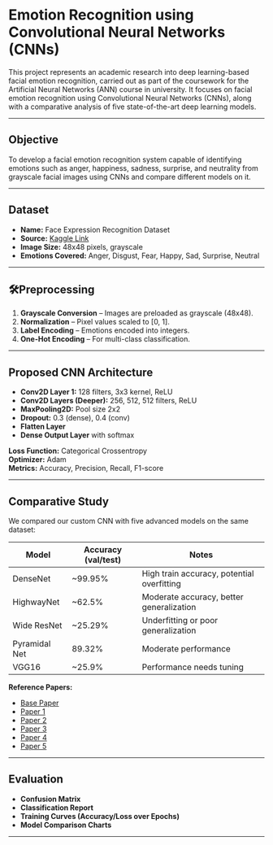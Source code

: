 # Emotion Recognition using Convolutional Neural Networks (CNNs)

This project represents an academic research into deep learning-based facial emotion recognition, carried out as part of the coursework for the Artificial Neural Networks (ANN) course in university. It focuses on facial emotion recognition using Convolutional Neural Networks (CNNs), along with a comparative analysis of five state-of-the-art deep learning models.


---

##  Objective

To develop a facial emotion recognition system capable of identifying emotions such as anger, happiness, sadness, surprise, and neutrality from grayscale facial images using CNNs and compare different models on it.

---

## Dataset

- **Name:** Face Expression Recognition Dataset  
- **Source:** [Kaggle Link](https://www.kaggle.com/datasets/jonathanoheix/face-expression-recognition-dataset)  
- **Image Size:** 48x48 pixels, grayscale  
- **Emotions Covered:** Anger, Disgust, Fear, Happy, Sad, Surprise, Neutral  

---

## 🛠Preprocessing

1. **Grayscale Conversion** – Images are preloaded as grayscale (48x48).  
2. **Normalization** – Pixel values scaled to [0, 1].  
3. **Label Encoding** – Emotions encoded into integers.  
4. **One-Hot Encoding** – For multi-class classification.  

---

## Proposed CNN Architecture

- **Conv2D Layer 1:** 128 filters, 3x3 kernel, ReLU  
- **Conv2D Layers (Deeper):** 256, 512, 512 filters, ReLU  
- **MaxPooling2D:** Pool size 2x2  
- **Dropout:** 0.3 (dense), 0.4 (conv)  
- **Flatten Layer**  
- **Dense Output Layer** with softmax  

**Loss Function:** Categorical Crossentropy  
**Optimizer:** Adam  
**Metrics:** Accuracy, Precision, Recall, F1-score  

---

## Comparative Study

We compared our custom CNN with five advanced models on the same dataset:

| Model         | Accuracy (val/test) | Notes                                      |
|---------------|---------------------|--------------------------------------------|
| DenseNet      | ~99.95%       | High train accuracy, potential overfitting |
| HighwayNet    | ~62.5%        | Moderate accuracy, better generalization   |
| Wide ResNet   | ~25.29%       | Underfitting or poor generalization        |
| Pyramidal Net | 89.32%        | Moderate performance               |
| VGG16         | ~25.9%        | Performance needs tuning                   |

 **Reference Papers:**
- [Base Paper](https://iopscience.iop.org/article/10.1088/1742-6596/1962/1/012040/pdf)
- [Paper 1](https://iopscience.iop.org/article/10.1088/1742-6596/2236/1/012004/pdf)
- [Paper 2](https://iopscience.iop.org/article/10.1088/1361-6501/ad191c)
- [Paper 3](https://iopscience.iop.org/article/10.1088/2057-1976/ac107c)
- [Paper 4](https://iopscience.iop.org/article/10.1088/1741-2552/ac49a7)
- [Paper 5](https://link.springer.com/article/10.1007/s11042-023-14753-y)

---

## Evaluation

- **Confusion Matrix**
- **Classification Report**
- **Training Curves (Accuracy/Loss over Epochs)**
- **Model Comparison Charts**


---

